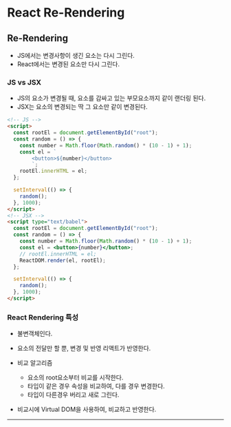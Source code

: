 # React Re-Rendering

## Re-Rendering

- JS에서는 변경사항이 생긴 요소는 다시 그린다.
- React에서는 변경된 요소만 다시 그린다.

### JS vs JSX

- JS의 요소가 변경될 때, 요소를 감싸고 있는 부모요소까지 같이 랜더링 된다.
- JSX는 요소의 변경되는 딱 그 요소만 같이 변경된다.

```html
<!-- JS -->
<script>
  const rootEl = document.getElementById("root");
  const random = () => {
    const number = Math.floor(Math.random() * (10 - 1) + 1);
    const el = `
        <button>${number}</button>
        `;
    rootEl.innerHTML = el;
  };

  setInterval(() => {
    random();
  }, 1000);
</script>
<!-- JSX -->
<script type="text/babel">
  const rootEl = document.getElementById("root");
  const random = () => {
    const number = Math.floor(Math.random() * (10 - 1) + 1);
    const el = <button>{number}</button>;
    // rootEl.innerHTML = el;
    ReactDOM.render(el, rootEl);
  };

  setInterval(() => {
    random();
  }, 1000);
</script>
```

### React Rendering 특성

- 불변객체인다.
- 요소의 전달만 할 뿐, 변경 및 반영 리액트가 반영한다.

- 비교 알고리즘

  - 요소의 root요소부터 비교를 시작한다.
  - 타입이 같은 경우 속성을 비교하여, 다를 경우 변경한다.
  - 타입이 다른경우 버리고 새로 그린다.

- 비교시에 Virtual DOM을 사용하여, 비교하고 반영한다.

---

